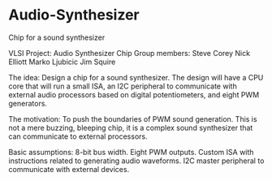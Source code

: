 # Audio-Synthesizer
Chip for a sound synthesizer

VLSI Project: Audio Synthesizer Chip
Group members:             Steve Corey
                                        Nick Elliott
                                        Marko Ljubicic
                                        Jim Squire
                                                               
The idea: Design a chip for a sound synthesizer. The design will have a CPU core that will run a small ISA, an I2C peripheral to communicate with external audio processors based on digital potentiometers, and eight PWM generators.
 
The motivation: To push the boundaries of PWM sound generation. This is not a mere buzzing, bleeping chip, it is a complex sound synthesizer that can communicate to external processors.
 
Basic assumptions: 8-bit bus width. Eight PWM outputs. Custom ISA with instructions related to generating audio waveforms. I2C master peripheral to communicate with external devices.
